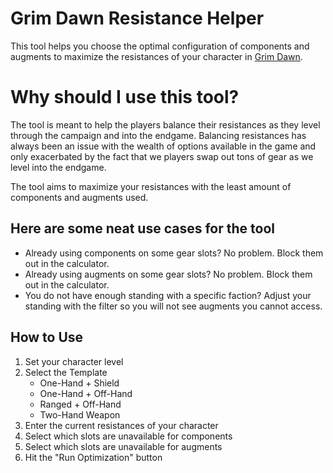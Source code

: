 # Grim Dawn Resistance Helper
This tool helps you choose the optimal configuration of components and augments to maximize the resistances of your character in [Grim Dawn](https://www.grimdawn.com/).

# Why should I use this tool?
The tool is meant to help the players balance their resistances as they level through the campaign and into the endgame. Balancing resistances has always been an issue with the wealth of options available in the game and only exacerbated by the fact that we players swap out tons of gear as we level into the endgame.

The tool aims to maximize your resistances with the least amount of components and augments used.

## Here are some neat use cases for the tool
- Already using components on some gear slots? No problem. Block them out in the calculator.
- Already using augments on some gear slots? No problem. Block them out in the calculator.
- You do not have enough standing with a specific faction? Adjust your standing with the filter so you will not see augments you cannot access.

## How to Use
1. Set your character level
2. Select the Template 
    - One-Hand + Shield
    - One-Hand + Off-Hand
    - Ranged + Off-Hand
    - Two-Hand Weapon
3. Enter the current resistances of your character
4. Select which slots are unavailable for components
5. Select which slots are unavailable for augments
6. Hit the "Run Optimization" button